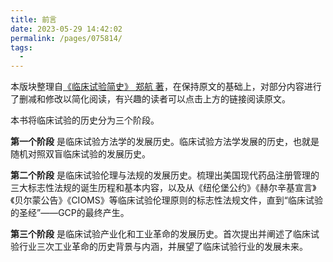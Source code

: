 ```yaml
---
title: 前言
date: 2023-05-29 14:42:02
permalink: /pages/075814/
tags:
  - 
---
```


本版块整理自[《临床试验简史》 郑航 著](https://zlibrary-asia.se/book/21705748/64aa69)，在保持原文的基础上，对部分内容进行了删减和修改以简化阅读，有兴趣的读者可以点击上方的链接阅读原文。

本书将临床试验的历史分为三个阶段。

**第一个阶段** 是临床试验方法学的发展历史。临床试验方法学发展的历史，也就是随机对照双盲临床试验的发展历史。

**第二个阶段** 是临床试验伦理与法规的发展历史。梳理出美国现代药品注册管理的三大标志性法规的诞生历程和基本内容，以及从《纽伦堡公约》《赫尔辛基宣言》《贝尔蒙公告》《CIOMS》等临床试验伦理原则的标志性法规文件，直到“临床试验的圣经”——GCP的最终产生。

**第三个阶段** 是临床试验产业化和工业革命的发展历史。首次提出并阐述了临床试验行业三次工业革命的历史背景与内涵，并展望了临床试验行业的发展未来。